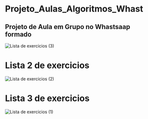 # Projeto_Aulas_Algoritmos_Whast
## Projeto de Aula em Grupo no Whastsaap formado
![Lista de exercicios  (3)](https://github.com/Genivaldo2230/Projeto_Aulas_Algoritmos_Whast/assets/99696430/d81e6185-81be-4c1c-a765-b82f58e7bdb5)
# Lista 2 de exercicios
![Lista de exercicios  (2)](https://github.com/Genivaldo2230/Projeto_Aulas_Algoritmos_Whast/assets/99696430/264b93f8-7f92-42d1-b5d9-f9b399ae436a)

# Lista 3 de exercicios
![Lista de exercicios  (1)](https://github.com/Genivaldo2230/Projeto_Aulas_Algoritmos_Whast/assets/99696430/efb0a310-a7d7-4bf7-88e8-03a9632d5130)
